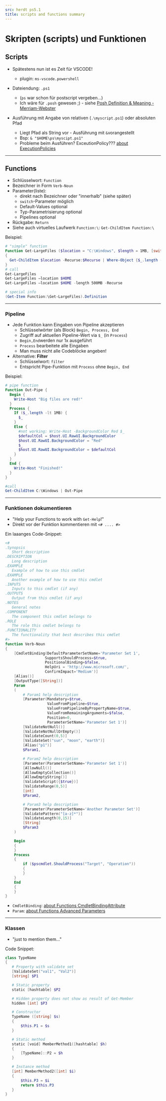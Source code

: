 ```yaml
---
src: herdt ps5.1
title: scripts and functions summary
---
```


# Skripten (scripts) und Funktionen

## Scripts

- Spätestens nun ist es Zeit für VSCODE!
  - plugin: `ms-vscode.powershell`
- Dateiendung: `.ps1` 
  - (`ps` war schon für postscript vergeben...)
  - Ich wäre für `.posh` gewesen ;) - siehe [Posh Definition & Meaning - Merriam-Webster](https://www.merriam-webster.com/dictionary/posh)

- Ausführung mit Angabe von relativen (`.\myscript.ps1`) oder absoluten Pfad
  - Liegt Pfad als String vor - Ausführung mit `&`vorangestellt
  - Bsp: `& "$HOME\ps\myscipt.ps1"`
  - Probleme beim Ausführen? ExceutionPolicy??? [about ExecutionPolicies](https://learn.microsoft.com/en-us/powershell/module/microsoft.powershell.core/about/about_execution_policies?view=powershell-7.2)

---

## Functions

- Schlüsselwort: `Function`
- Bezeichner in Form `Verb-Noun`
- Parameter(liste): 
  - direkt nach Bezeichner oder "innerhalb" (siehe später)
  - `switch`-Parameter möglich
  - Default-Values optional
  - Typ-Parametrisierung optional
  - Pipelines optional
- Rückgabe: `Return`
- Siehe auch virtuelles Laufwerk `Function:\`: `Get-ChildItem Function:\`

Beispiel:

```powershell
# "simple" function
Function Get-LargeFiles ($location = "C:\Windows", $length = 1MB, [switch]$Recurse = $False) 
{ 
  Get-ChildItem $location -Recurse:$Recurse | Where-Object {$_.length -ge $length} 
}
# call
Get-LargeFiles 
Get-LargeFiles –location $HOME
Get-LargeFiles –location $HOME -length 500MB -Recurse

# special info
(Get-Item Function:\Get-LargeFiles).Definition
```

---

### Pipeline

- Jede Funktion kann Eingaben von Pipeline akzeptieren
  - Schlüsselwörter (als Block) `Begin, Process, End`
  - Zugriff auf aktuellen Pipeline-Wert via `$_` (in `Process`)
  - `Begin,End`werden nur 1x ausgeführt
  - `Process` bearbeitete alle Eingaben
  - Man muss nicht alle Codeblöcke angeben!
- Alternative: **Filter**
  - Schlüsselwort: `filter`
  - Entspricht Pipe-Funktion mit `Process` ohne `Begin, End`

Beispiel:

```powershell
# pipe function
Function Out-Pipe {
  Begin { 
    Write-Host "Big files are red!" 
  }
  Process {
    If ($_.length -lt 1MB) {
      $_ 
    } 
    Else { 
      #not working: Write-Host -BackgroundColor Red $_
      $defaultCol = $host.UI.RawUI.BackgroundColor 
 	  $host.UI.RawUI.BackgroundColor = "Red"
 	  $_ 
      $host.UI.RawUI.BackgroundColor = $defaultCol
    }
  } 
  End { 
    Write-Host "Finished!"
  } 
}

#call
Get-ChildItem C:\Windows | Out-Pipe
```

---

### Funktionen dokumentieren

- "Help your Functions to work with `Get-Help`!" 
- Direkt vor der Funktion kommentieren mit `<# .... #>`

Ein laaanges Code-Snippet:

```powershell
<#
.Synopsis
   Short description
.DESCRIPTION
   Long description
.EXAMPLE
   Example of how to use this cmdlet
.EXAMPLE
   Another example of how to use this cmdlet
.INPUTS
   Inputs to this cmdlet (if any)
.OUTPUTS
   Output from this cmdlet (if any)
.NOTES
   General notes
.COMPONENT
   The component this cmdlet belongs to
.ROLE
   The role this cmdlet belongs to
.FUNCTIONALITY
   The functionality that best describes this cmdlet
#>
function Verb-Noun
{
    [CmdletBinding(DefaultParameterSetName='Parameter Set 1', 
                  SupportsShouldProcess=$true, 
                  PositionalBinding=$false,
                  HelpUri = 'http://www.microsoft.com/',
                  ConfirmImpact='Medium')]
    [Alias()]
    [OutputType([String])]
    Param
    (
        # Param1 help description
        [Parameter(Mandatory=$true, 
                   ValueFromPipeline=$true,
                   ValueFromPipelineByPropertyName=$true, 
                   ValueFromRemainingArguments=$false, 
                   Position=0,
                   ParameterSetName='Parameter Set 1')]
        [ValidateNotNull()]
        [ValidateNotNullOrEmpty()]
        [ValidateCount(0,5)]
        [ValidateSet("sun", "moon", "earth")]
        [Alias("p1")] 
        $Param1,

        # Param2 help description
        [Parameter(ParameterSetName='Parameter Set 1')]
        [AllowNull()]
        [AllowEmptyCollection()]
        [AllowEmptyString()]
        [ValidateScript({$true})]
        [ValidateRange(0,5)]
        [int]
        $Param2,

        # Param3 help description
        [Parameter(ParameterSetName='Another Parameter Set')]
        [ValidatePattern("[a-z]*")]
        [ValidateLength(0,15)]
        [String]
        $Param3
    )

    Begin
    {
    }
    Process
    {
        if ($pscmdlet.ShouldProcess("Target", "Operation"))
        {
        }
    }
    End
    {
    }
}
```

- `CmdletBinding`: [about Functions CmdletBindingAttribute](https://learn.microsoft.com/en-us/powershell/module/microsoft.powershell.core/about/about_functions_cmdletbindingattribute?view=powershell-7.3)
- `Param`: [about Functions Advanced Parameters](https://learn.microsoft.com/en-us/powershell/module/microsoft.powershell.core/about/about_functions_advanced_parameters?view=powershell-7.3)

---

### Klassen

- "just to mention them..."

Code Snippet:

```powershell
class TypeName
{
   # Property with validate set
   [ValidateSet("val1", "Val2")]
   [string] $P1

   # Static property
   static [hashtable] $P2

   # Hidden property does not show as result of Get-Member
   hidden [int] $P3

   # Constructor
   TypeName ([string] $s)
   {
       $this.P1 = $s       
   }

   # Static method
   static [void] MemberMethod1([hashtable] $h)
   {
       [TypeName]::P2 = $h
   }

   # Instance method
   [int] MemberMethod2([int] $i)
   {
       $this.P3 = $i
       return $this.P3
   }
}
```

